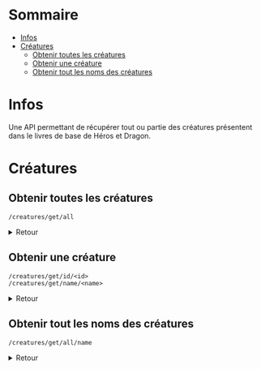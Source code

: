 # Sommaire

- [Infos](#infos)
- [Créatures](#créatures)
  - [Obtenir toutes les créatures](#obtenir-toutes-les-créatures)
  - [Obtenir une créature](#obtenir-une-créature)
  - [Obtenir tout les noms des créatures](#obtenir-tout-les-noms-des-créatures)

# Infos

Une API permettant de récupérer tout ou partie des créatures présentent dans le livres de base de Héros et Dragon.

# Créatures

## Obtenir toutes les créatures

``` /creatures/get/all ```

<details>
    <summary> Retour </summary>

    ```js
        [
            {
                name: String,
                type: String,
                size: String,
                hp: {
                    stable: Number,
                    random: String
                },
                speed: Number,
                stats: {
                    str: {
                        val: Number,
                        mod: Number
                    },
                    dex: {
                        val: Number,
                        mod: Number
                    },
                    con: {
                        val: Number,
                        mod: Number
                    },
                    int: {
                        val: Number,
                        mod: Number
                    },
                    wis: {
                        val: Number,
                        mod: Number
                    },
                    cha: {
                        val: Number,
                        mod: Number
                    }
                },
                skills: [String],
                senses: [String],
                languages: [String],
                dangerousness: String,
                xp: Number,
                abilities: [
                    {
                        name: String,
                        effect: String
                    }
                ],
                actions: [
                    {
                        name: String,
                        effect: {
                            name: String,
                            accuracy: Number,
                            range: String,
                            numTarget: Number
                        },
                        dmg: {
                            stable: Number,
                            random: String
                        }
                    }
                ]
            }
        ]
    ```
  
</details>  
  
## Obtenir une créature

``` /creatures/get/id/<id> ```  
``` /creatures/get/name/<name> ```


<details>
    <summary> Retour </summary>

    ```js
        {
            name: String,
            type: String,
            size: String,
            hp: {
                stable: Number,
                random: String
            },
            speed: Number,
            stats: {
                str: {
                    val: Number,
                    mod: Number
                },
                dex: {
                    val: Number,
                    mod: Number
                },
                con: {
                    val: Number,
                    mod: Number
                },
                int: {
                    val: Number,
                    mod: Number
                },
                wis: {
                    val: Number,
                    mod: Number
                },
                cha: {
                    val: Number,
                    mod: Number
                }
            },
            skills: [String],
            senses: [String],
            languages: [String],
            dangerousness: String,
            xp: Number,
            abilities: [
                {
                    name: String,
                    effect: String
                }
            ],
            actions: [
                {
                    name: String,
                    effect: {
                        name: String,
                        accuracy: Number,
                        range: String,
                        numTarget: Number
                    },
                    dmg: {
                        stable: Number,
                        random: String
                    }
                }
            ]
        }
    ```
  
</details>

## Obtenir tout les noms des créatures

``` /creatures/get/all/name ```


<details>
    <summary> Retour </summary>

    ```js
        [
            String,
            String,
            String
        ]
    ```
  
</details>
